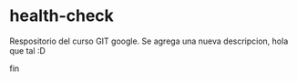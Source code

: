 # health-check
Respositorio del curso GIT google.
Se agrega una nueva descripcion, hola que tal :D

fin